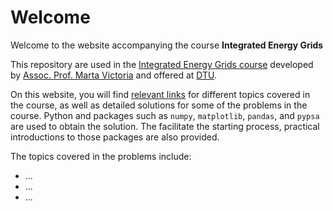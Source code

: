 # Welcome

Welcome to the website accompanying the course **Integrated Energy Grids** 

This repository are used in the [Integrated Energy Grids course](https://kurser.dtu.dk/course/2024-2025/46770?menulanguage=en) developed by [Assoc. Prof. Marta Victoria](https://martavictoria.org) and offered at [DTU](https://international.au.dk/). 

On this website, you will find [relevant links]() for different topics covered in the course, as well as detailed solutions for some of the problems in the course. Python and packages such as `numpy`, `matplotlib`, `pandas`, and `pypsa` are used to obtain the solution. The facilitate the starting process, practical introductions to those packages are also provided. 

The topics covered in the problems include:

- ...
- ...
- ...


